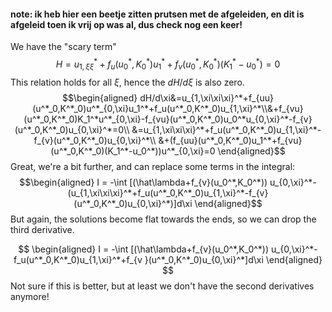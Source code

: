 #### note: ik heb hier een beetje zitten prutsen met de afgeleiden, en dit is afgeleid toen ik vrij op was al, dus check nog een keer!

We have the "scary term"
$$
H=u_{1,\xi\xi}^*+f_u(u^*_0,K^*_0)u_1^*+f_v(u^*_0,K^*_0)(K_1^*-u_0^*)=0
$$
This relation holds for all $\xi$, hence the $dH/d\xi$ is also zero.
$$\begin{aligned}
dH/d\xi&=u_{1,\xi\xi\xi}^*+f_{uu}(u^*_0,K^*_0)u^*_{0,\xi}u_1^*+f_u(u^*_0,K^*_0)u_{1,\xi}^*\\&+f_{vu}(u^*_0,K^*_0)K_1^*u^*_{0,\xi}-f_{vu}(u^*_0,K^*_0)u_0^*u_{0,\xi}^*-f_{v}(u^*_0,K^*_0)u_{0,\xi}^*=0\\
&=u_{1,\xi\xi\xi}^*+f_u(u^*_0,K^*_0)u_{1,\xi}^*-f_{v}(u^*_0,K^*_0)u_{0,\xi}^*\\
&+(f_{uu}(u^*_0,K^*_0)u_1^*+f_{vu}(u^*_0,K^*_0)(K_1^*-u_0^*))u^*_{0,\xi}=0
\end{aligned}$$
Great, we're a bit further, and can replace some terms in the integral:
$$\begin{aligned}
I = -\int  [(\hat\lambda+f_{v}(u_0^*,K_0^*)) u_{0,\xi}^*-(u_{1,\xi\xi\xi}^*+f_u(u^*_0,K^*_0)u_{1,\xi}^*-f_{v}(u^*_0,K^*_0)u_{0,\xi}^*)]d\xi
\end{aligned}$$
But again, the solutions become flat towards the ends, so we can drop the third derivative.

$$
\begin{aligned}
I = -\int  [(\hat\lambda+f_{v}(u_0^*,K_0^*)) u_{0,\xi}^*-f_u(u^*_0,K^*_0)u_{1,\xi}^*+f_{v
}(u^*_0,K^*_0)u_{0,\xi}^*]d\xi
\end{aligned}
$$
Not sure if this is better, but at least we don't have the second derivatives anymore!

